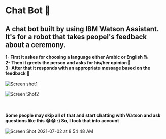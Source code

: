 # Chat Bot 🤖

<h2>A chat bot built by using IBM Watson Assistant. It's for a robot that takes peopel's feedback about a ceremony.</h2>

<b>1- First it askes for choosing a language either Arabic or English</b> 🔠 <br>
<b>2- Then it greets the person and asks for his/her opinion 💬</b> <br>
<b>3- After that it responds with an appropriate message based on the feedback 🎲</b>
<br><br>
![Screen shot1](https://user-images.githubusercontent.com/53432438/124226278-852a4900-db11-11eb-8aa8-5d6309a59379.png)

![Screen Shot2](https://user-images.githubusercontent.com/53432438/124226274-83f91c00-db11-11eb-91eb-0f177b7fdd8c.png)
<br><br><br><br>
<b>Some people may skip all of that and start chatting with Watson and ask questions like this 😂😂 :) So, I took that into account </b>
<br><br>
![Screen Shot 2021-07-02 at 8 54 48 AM](https://user-images.githubusercontent.com/53432438/124227315-2239b180-db13-11eb-8395-7d5ee4b04d49.png)
